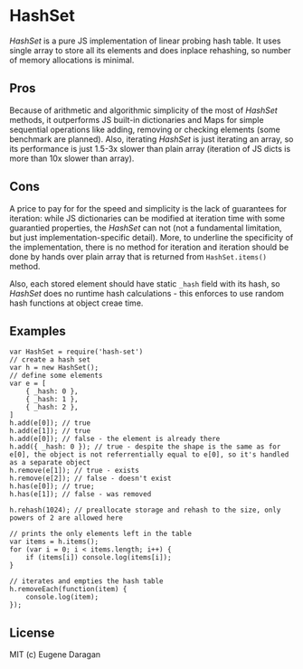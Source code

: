 # HashSet

*HashSet* is a pure JS implementation of linear probing hash table. It uses single array to store all its elements and does inplace rehashing, so number of memory allocations is minimal. 

## Pros

Because of arithmetic and algorithmic simplicity of the most of *HashSet* methods, it outperforms JS built-in dictionaries and Maps for simple sequential operations like adding, removing or checking elements (some benchmark are planned). Also, iterating *HashSet* is just iterating an array, so its performance is just 1.5-3x slower than plain array (iteration of JS dicts is more than 10x slower than array).

## Cons

A price to pay for for the speed and simplicity is the lack of guarantees for iteration: while JS dictionaries can be modified at iteration time with some guarantied properties, the *HashSet* can not (not a fundamental limitation, but just implementation-specific detail). More, to underline the specificity of the implementation, there is no method for iteration and iteration should be done by hands over plain array that is returned from `HashSet.items()` method.

Also, each stored element should have static `_hash` field with its hash, so *HashSet* does no runtime hash calculations - this enforces to use random hash functions at object creae time.

## Examples
    var HashSet = require('hash-set')
    // create a hash set
    var h = new HashSet();
    // define some elements
    var e = [
        { _hash: 0 },
        { _hash: 1 },
        { _hash: 2 },
    ]
    h.add(e[0]); // true
    h.add(e[1]); // true
    h.add(e[0]); // false - the element is already there
    h.add({ _hash: 0 }); // true - despite the shape is the same as for e[0], the object is not referrentially equal to e[0], so it's handled as a separate object
    h.remove(e[1]); // true - exists
    h.remove(e[2]); // false - doesn't exist
    h.has(e[0]); // true;
    h.has(e[1]); // false - was removed
    
    h.rehash(1024); // preallocate storage and rehash to the size, only powers of 2 are allowed here

    // prints the only elements left in the table
    var items = h.items();
    for (var i = 0; i < items.length; i++) {
        if (items[i]) console.log(items[i]);
    }
    
    // iterates and empties the hash table
    h.removeEach(function(item) {
        console.log(item);
    });
    
## License

MIT (c) Eugene Daragan